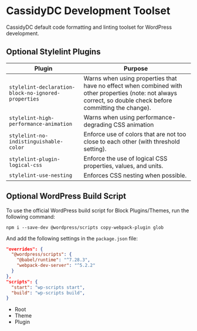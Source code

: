 # CassidyDC Development Toolset

CassidyDC default code formatting and linting toolset for WordPress development.

## Optional Stylelint Plugins

| Plugin                                              | Purpose                                                                                                                                                       |
| --------------------------------------------------- | ------------------------------------------------------------------------------------------------------------------------------------------------------------- |
| `stylelint-declaration-block-no-ignored-properties` | Warns when using properties that have no effect when combined with other properties (note: not always correct, so double check before committing the change). |
| `stylelint-high-performance-animation`              | Warns when using performance-degrading CSS animation                                                                                                          |
| `stylelint-no-indistinguishable-color`              | Enforce use of colors that are not too close to each other (with threshold setting).                                                                          |
| `stylelint-plugin-logical-css`                      | Enforce the use of logical CSS properties, values, and units.                                                                                                 |
| `stylelint-use-nesting`                             | Enforces CSS nesting when possible.                                                                                                                           |

## Optional WordPress Build Script

To use the official WordPress build script for Block Plugins/Themes, run the following command:

`npm i --save-dev @wordpress/scripts copy-webpack-plugin glob`

And add the following settings in the `package.json` file:

```json
"overrides": {
  "@wordpress/scripts": {
    "@babel/runtime": "^7.28.3",
    "webpack-dev-server": "^5.2.2"
  }
},
"scripts": {
  "start": "wp-scripts start",
  "build": "wp-scripts build",
}
```

-   Root
-   Theme
-   Plugin
